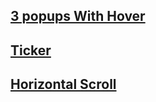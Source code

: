 ## [3 popups With Hover](https://codepen.io/Teeke/pen/jOKmoje?editors=1100)

## [Ticker](https://codepen.io/Teeke/pen/rNKmWpb)

## [Horizontal Scroll](https://codepen.io/Teeke/pen/PoamXjY)

